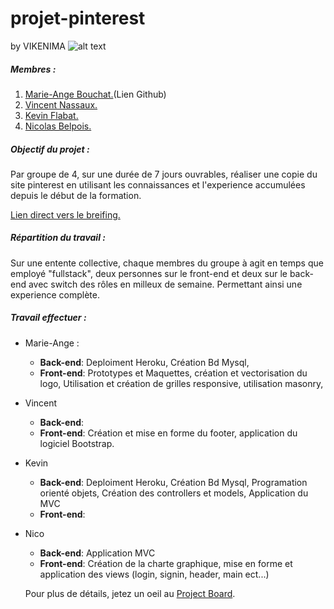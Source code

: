 # projet-pinterest 
by VIKENIMA ![alt text](C:\wamp64\www\Projets\projet-pinterest\favicon\android-chrome-192x192.png)


##### Membres :

1. [Marie-Ange Bouchat.](https://github.com/bouchat-marieange)(Lien Github)
2. [Vincent Nassaux.](https://github.com/LoutreT)
3. [Kevin Flabat.](https://github.com/keloriane)
4. [Nicolas Belpois.](https://github.com/Nicopaku)

 
 
##### Objectif du projet :

Par groupe de 4, sur une durée de 7 jours ouvrables, réaliser une copie du site pinterest en utilisant les connaissances et l'experience accumulées depuis le début de la formation.

[Lien direct vers le breifing.](https://github.com/becodeorg/Lovelace-promo-2/tree/master/Projects/projet-pinterest)

##### Répartition du travail :

Sur une entente collective, chaque membres du groupe à agit en temps que employé "fullstack", deux personnes sur le front-end et deux sur le back-end avec switch des rôles en milleux de semaine. Permettant ainsi une experience complète.

##### Travail effectuer :

+ Marie-Ange :
     + __Back-end__: Deploiment Heroku, Création Bd Mysql,
     + __Front-end__: Prototypes et Maquettes, création et vectorisation du logo, Utilisation et création de grilles responsive, utilisation masonry,
+ Vincent
     + __Back-end__:
     + __Front-end__: Création et mise en forme du footer, application du logiciel Bootstrap.
+ Kevin
     + __Back-end__: Deploiment Heroku, Création Bd Mysql, Programation orienté objets, Création des controllers et models, Application du MVC
     + __Front-end__:
+ Nico
     + __Back-end__: Application MVC
     + __Front-end__: Création de la charte graphique, mise en forme et application des views (login, signin, header, main ect...)
     
    Pour plus de détails, jetez un oeil au [Project Board](https://github.com/bouchat-marieange/projet-pinterest/projects/1).
    
    